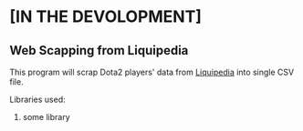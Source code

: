 # [IN THE DEVOLOPMENT]

## Web Scapping from Liquipedia
This program will scrap Dota2 players' data from [Liquipedia](liquipedia.com) into single CSV file.

Libraries used:
1. some library
